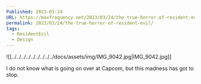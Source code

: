 ```yaml
---
Published: 2023-03-24
URL: https://maxfrequency.net/2023/03/24/the-true-horror-of-resident-evil/
permalink: 2023/03/24/the-true-horror-of-resident-evil/
tags:
  - ResidentEvil
  - Design
---
```

![[../../../../../../../../../docs/assets/img/IMG_9042.jpg|IMG_9042.jpg]]

I do not know what is going on over at Capcom, but this madness has got to stop.